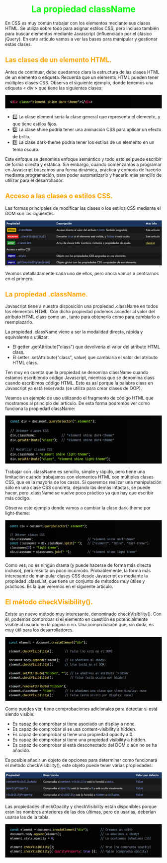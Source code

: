 # <span style="color:lime"><center>La propiedad className</center></span>

En CSS es muy común trabajar con los elementos mediante sus clases HTML. Se utiliza sobre todo para asignar estilos CSS, pero incluso también para buscar elementos mediante Javascript (influenciado por el clásico jQuery). En este artículo vamos a ver las bases para manipular y gestionar estas clases.

## <span style="color:orange">Las clases de un elemento HTML.</span>
Antes de continuar, debe quedarnos clara la estructura de las clases HTML de un elemento o etiqueta. Recuerda que un elemento HTML pueden tener múltiples clases CSS. Observa el siguiente ejemplo, donde tenemos una etiqueta < div > que tiene las siguientes clases:

![alt text](./imagenes-la-propiedad-classname/image.png)


   - 1️⃣ La clase element sería la clase general que representa el elemento, y que tiene estilos fijos.
   - 2️⃣ La clase shine podría tener una animación CSS para aplicar un efecto de brillo.
   - 3️⃣ La clase dark-theme podría tener los estilos de un elemento en un tema oscuro.

Este enfoque se denomina enfoque semántico y todo esto se puede escribir de forma directa y estática. Sin embargo, cuando comenzamos a programar en Javascript buscamos una forma dinámica, práctica y cómoda de hacerlo mediante programación, para poder automatizarlo y hacerlo más sencillo de utilizar para el desarrollador.

## <span style="color:orange">Acceso a las clases o estilos CSS.</span>
Las formas principales de modificar las clases o los estilos CSS mediante el DOM son las siguientes:

![alt text](./imagenes-la-propiedad-classname/image-1.png)

Veamos detalladamente cada uno de ellos, pero ahora vamos a centrarnos en el primero.

## <span style="color:orange">La propiedad .className.</span>
Javascript tiene a nuestra disposición una propiedad .className en todos los elementos HTML. Con dicha propiedad podemos acceder al valor del atributo HTML class como un , tanto para obtenerlo como para cambiarlo o reemplazarlo.

La propiedad .className viene a ser la modalidad directa, rápida y equivalente a utilizar:

   - El getter .getAttribute("class") que devolvería el valor del atributo HTML class.
   - El setter .setAttribute("class", value) que cambiaría el valor del atributo HTML class.

Ten muy en cuenta que la propiedad se denomina className cuando estamos escribiendo código Javascript, mientras que se denomina class cuando escribimos código HTML. Esto es así porque la palabra class en Javascript ya está reservada (se utiliza para crear clases de OOP).

Veamos un ejemplo de uso utilizando el fragmento de código HTML que mostramos al principio del artículo. De esta forma podremos ver como funciona la propiedad className:

![alt text](./imagenes-la-propiedad-classname/image-2.png)

Trabajar con .className es sencillo, simple y rápido, pero tiene una limitación cuando trabajamos con elementos HTML con múltiples clases CSS, que es la mayoría de los casos. Si queremos realizar una manipulación sólo en una clase CSS concreta, dejando las demás intactas, se puede hacer, pero .className se vuelve poco práctico ya que hay que escribir más código.

Observa este ejemplo donde vamos a cambiar la clase dark-theme por light-theme:

![alt text](./imagenes-la-propiedad-classname/image-3.png)

Como ves, no es ningún drama (y puede hacerse de forma más directa incluso), pero resulta un poco incómodo. Probablemente, la forma más interesante de manipular clases CSS desde Javascript es mediante la propiedad .classList, que tiene un conjunto de métodos muy útiles y prácticos. Es la que veremos en el siguiente artículo.

## <span style="color:orange">El método checkVisibility().</span>
Existe un nuevo método muy interesante, denominado checkVisibility(). Con él, podemos comprobar si el elemento en cuestión es potencialmente visible al usuario en la página o no. Una comprobación que, sin duda, es muy útil para los desarrolladores.

![alt text](./imagenes-la-propiedad-classname/image-4.png)

Como puedes ver, tiene comprobaciones adicionales para detectar si está siendo visible:

   - Es capaz de comprobar si tiene asociado un display a none.
   - Es capaz de comprobar si se usa content-visibility a hidden.
   - Es capaz de comprobar si tiene una propiedad opacity a 0.
   - Es capaz de comprobar si tiene una propiedad visibility a hidden.
   - Es capaz de comprobar si está desconectado del DOM o aún no se ha añadido.

Es posible añadir un objeto de opciones para determinar como funcionará el método checkVisibility(), este objeto puede tener varias propiedades:

![alt text](./imagenes-la-propiedad-classname/image-5.png)

Las propiedades checkOpacity y checkVisibility están disponibles porque eran los nombres anteriores de las dos últimas, pero de usarlas, deberían usarse las de la tabla.

![alt text](./imagenes-la-propiedad-classname/image-6.png)

